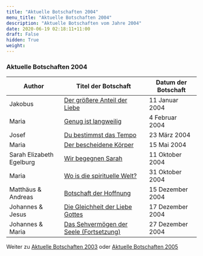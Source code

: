 ```yaml
---
title: "Aktuelle Botschaften 2004"
menu_title: "Aktuelle Botschaften 2004"
description: "Aktuelle Botschaften vom Jahre 2004"
date: 2020-06-19 02:18:11+11:00
draft: False
hidden: True
weight:
---
```

### Aktuelle Botschaften 2004

**Author** | **Titel der Botschaft** | **Datum der Botschaft**  
---|---|---
Jakobus | [Der größere Anteil der Liebe](/aktuelle-botschaften/aktuelle-botschaften-in-reihenfolge-des-datums/aktuelle-botschaften-2004/der-groessere-anteil-der-liebe-ks-jakobus-11-januar-2004/) | 11 Januar 2004
Maria | [Genug ist langweilig](/aktuelle-botschaften/aktuelle-botschaften-in-reihenfolge-des-datums/aktuelle-botschaften-2004/genug-ist-langweilig-ar-maria-4-februar-2004/) | 4 Februar 2004
Josef | [Du bestimmst das Tempo](/aktuelle-botschaften/aktuelle-botschaften-in-reihenfolge-des-datums/aktuelle-botschaften-2004/du-bestimmst-das-tempo-ks-josef-23-maerz-2004/) | 23 März 2004
Maria | [Der bescheidene Körper](/aktuelle-botschaften/aktuelle-botschaften-in-reihenfolge-des-datums/aktuelle-botschaften-2004/der-bescheidene-koerper-ar-maria-15-mai-2004/) | 15 Mai 2004
Sarah Elizabeth Egelburg | [Wir begegnen Sarah](/aktuelle-botschaften/aktuelle-botschaften-in-reihenfolge-des-datums/aktuelle-botschaften-2004/wir-begegnen-sarah-ks-sarah-elizabeth-egelburg-11-oktober-2004/) | 11 Oktober 2004
Maria | [Wo is die spirituelle Welt?](/aktuelle-botschaften/aktuelle-botschaften-in-reihenfolge-des-datums/aktuelle-botschaften-2004/wo-is-die-spirituelle-welt-ar-maria-31-oktober-2004/) | 31 Oktober 2004
Matthäus & Andreas | [Botschaft der Hoffnung](/aktuelle-botschaften/aktuelle-botschaften-in-reihenfolge-des-datums/aktuelle-botschaften-2004/botschaft-der-hoffnung-ks-matthaeus-andreas-15-dezember-2004/) | 15 Dezember 2004
Johannes & Jesus | [Die Gleichheit der Liebe Gottes](/aktuelle-botschaften/aktuelle-botschaften-in-reihenfolge-des-datums/aktuelle-botschaften-2004/die-gleichheit-der-liebe-gottes-ar-johannes-jesus-17-dezember-2004/) | 17 Dezember 2004
Johannes & Maria | [Das Sehvermögen der Seele (Fortsetzung)](/aktuelle-botschaften/aktuelle-botschaften-in-reihenfolge-des-datums/aktuelle-botschaften-2004/das-sehvermoegen-der-seele-fortsetzung-ar-johannes-maria-27-dezember-2004/) | 27 Dezember 2004

Weiter zu [Aktuelle Botschaften 2003](/aktuelle-botschaften/aktuelle-botschaften-in-reihenfolge-des-datums/aktuelle-botschaften-2003/) oder [Aktuelle Botschaften 2005](/aktuelle-botschaften/aktuelle-botschaften-in-reihenfolge-des-datums/aktuelle-botschaften-2005/)
